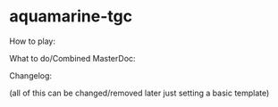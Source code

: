 # aquamarine-tgc
How to play:

What to do/Combined MasterDoc:

Changelog:


(all of this can be changed/removed later just setting a basic template)